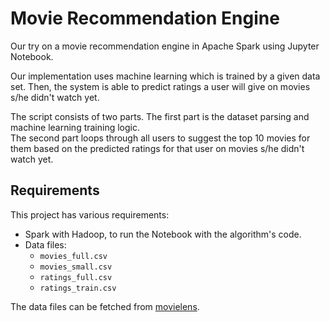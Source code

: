 # Movie Recommendation Engine
Our try on a movie recommendation engine in Apache Spark using Jupyter Notebook.

Our implementation uses machine learning which is trained by a given data set.
Then, the system is able to predict ratings a user will give on movies s/he
didn't watch yet.

The script consists of two parts. The first part is the dataset parsing and
machine learning training logic.  
The second part loops through all users to suggest the top 10 movies for them
based on the predicted ratings for that user on movies s/he didn't watch yet.

## Requirements
This project has various requirements:

* Spark with Hadoop, to run the Notebook with the algorithm's code.
* Data files:
    * `movies_full.csv`
    * `movies_small.csv`
    * `ratings_full.csv`
    * `ratings_train.csv`

The data files can be fetched from [movielens](https://grouplens.org/datasets/movielens/).
